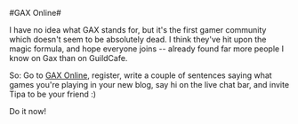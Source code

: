 #GAX Online#

I have no idea what GAX stands for, but it's the first gamer community which doesn't seem to be absolutely dead. I think they've hit upon the magic formula, and hope everyone joins -- already found far more people I know on Gax than on GuildCafe.

So: Go to [GAX Online](http://www.gaxonline.com/), register, write a couple of sentences saying what games you're playing in your new blog, say hi on the live chat bar, and invite Tipa to be your friend :)

Do it now!


